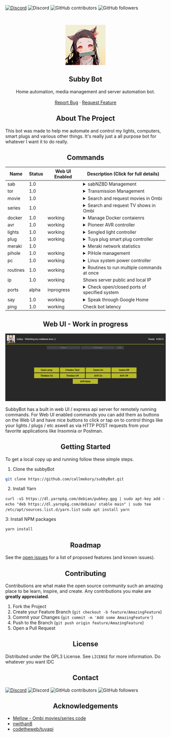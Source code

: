 [![Discord](https://img.shields.io/badge/Discord-Invite-7289DA.svg?style=for-the-badge&logo=appveyor)](https://discord.gg/xhnkTUH) ![Discord](https://img.shields.io/discord/302306803880820736?style=for-the-badge) ![GitHub contributors](https://img.shields.io/github/contributors/callmekory/subbyBot?style=for-the-badge) ![GitHub followers](https://img.shields.io/github/followers/callmekory?style=for-the-badge)

<!-- PROJECT LOGO -->
<br />
<p align="center">
  <a href="https://github.com/callmekory/subbyBot">
    <img src="data/images/logo.png" alt="Logo" width="126" height="126">
  </a>

**<h2 align="center">Subby Bot</h2>**

  <p align="center">
    Home automation, media management and server automation bot.
    <br />
    <br />
    <a href="https://github.com/callmekory/subbyBot/issues">Report Bug</a>
    ·
    <a href="https://github.com/callmekory/subbyBot/issues">Request Feature</a>
  </p>
</p>

<!-- ABOUT THE PROJECT -->

<h2 align="center"><b>About The Project</b></h2>

This bot was made to help me automate and control my lights, computers, smart plugs and various other things. It's really just a all purpose bot for whatever I want it to do really.

<!-- COMMANDS -->

<h2 align="center"><b>Commands</b></h2>

| Name     | Status | Web UI Enabled | Description (Click for full details)                                                                                                                                                                                                                                                                                                                              |
| -------- | ------ | -------------- | ----------------------------------------------------------------------------------------------------------------------------------------------------------------------------------------------------------------------------------------------------------------------------------------------------------------------------------------------------------------- |
| sab      | 1.0    |                | <details><summary>sabNZBD Management</summary><p>Commands:<p><ul><li><b>list</b> - List all downloads in queue</li><li><b>add</b> - Add NZB's via link</li></ul></details>                                                                                                                                                                                        |
| tor      | 1.0    |                | <details><summary>Transmission Management</summary><p>Commands:<p><ul><li><b>list</b> - List all downloads in queue</li><li><b>add</b> - Add Torrent via link</li></ul>                                                                                                                                                                                           |
| movie    | 1.0    |                | <details><summary>Search and request movies in Ombi</summary><p>Commands:<p><ul><li><b>MOVIE NAME</b> - Search for movie to add</li></ul></details>                                                                                                                                                                                                               |
| series   | 1.0    |                | <details><summary>Search and request TV shows in Ombi</summary><p>Commands:<p><ul><li><b>SERIES NAME</b> - Search for show to add</li></ul></details>                                                                                                                                                                                                             |
| docker   | 1.0    | working        | <details><summary>Manage Docker contaienrs</summary><p>Commands:<p><ul><li><b>list running/paused/exited/etc</b> - List containers</li><li><b>stop/start/restart/etc CONTAINER</b> - Manage container states</li></ul></details>                                                                                                                                  |
| avr      | 1.0    | working        | <details><summary>Pioneer AVR controller</summary><p>Commands:<p><ul><li><b>on/off</b> - Power on/off</li><li><b>vol</b> - Show current volume</li><li><b>vol 0-100</b> - Set AVR volume</li></ul></details>                                                                                                                                                      |
| lights   | 1.0    | working        | <details><summary>Sengled light controller</summary><p>Commands:<p><ul><li><b>list</b> - List all lights</li><li><b>LIGHTNAME</b> - Toggle light on/off</li><li><b>LIGHTNAME 85</b> - Set light brightness</li></ul></details>                                                                                                                                    |
| plug     | 1.0    | working        | <details><summary>Tuya plug smart plug controller</summary><p>Commands:<p><ul><li><b>list</b> - List all plugs in your config file</li><li><b>PLUGNAME</b> - Toggle plug on/off</li><li><b>PLUGNAME on/off</b> - Set state of plug</li></ul><p>Learn how to setup your devices here(https://github.com/codetheweb/tuyapi/blob/master/docs/SETUP.md)</p></details> |
| meraki   | 1.0    |                | <details><summary>Meraki network statistics</summary><p>Commands:<p><ul><li><b>list</b> - List all devices on network</li></ul></details>                                                                                                                                                                                                                         |
| pihole   | 1.0    | working        | <details><summary>PiHole management</summary><p>Commands:<p><ul><li><b>stats</b> - List usage statistics</li><li><b>on/off</b> - Enable/disable DNS filtering</li></ul></details>                                                                                                                                                                                 |
| pc       | 1.0    | working        | <details><summary>Linux system power controller</summary><p>Commands:<p><ul><li><b>on/off/restart</b> - State to set system</li></ul><p>Requires addon in data/addons/powerserver to be running on system you want to control.</p></details>                                                                                                                      |
| routines | 1.0    | working        | <details><summary>Routines to run multiple commands at once</summary><p>Commands:<p><ul><li><b>ROUTINE NAME</b> - name of routine you configure.</li></ul></details>                                                                                                                                                                                              |
| ip       | 1.0    | working        | Shows server public and local IP                                                                                                                                                                                                                                                                                                                                  |
| ports    | alpha  | inprogress     | <details><summary>Check open/closed ports of specified system</summary><p>Commands:<p><ul><li><b>PORT NUMER</b> - Port number to check</li></ul></details>                                                                                                                                                                                                        |
| say      | 1.0    | working        | <details><summary>Speak through Google Home</summary><p>Commands:<p><ul><li><b>say</b> - Text to be spoken</li></ul></details>                                                                                                                                                                                                                                    |
| ping     | 1.0    | working        | Check bot latency                                                                                                                                                                                                                                                                                                                                                 |

<!-- Web UI -->

<h2 align="center"><b>Web UI - Work in progress</b></h2>

![alt text](/data/images/webui.png 'Logo Title Text 1')

<!-- GETTING STARTED -->

SubbyBot has a built in web UI / express api server for remotely running commands. For Web UI enabled commands you can add them as buttons on the Web UI and have nice buttons to click or tap on to control things like your lights / plugs / etc aswell as via HTTP POST requests from your favorite applications like Insomnia or Postman.

<h2 align="center"><b>Getting Started</b></h2>

To get a local copy up and running follow these simple steps.

1. Clone the subbyBot

```sh
git clone https://github.com/callmekory/subbyBot.git
```

2. Install Yarn

```curl -sS https://dl.yarnpkg.com/debian/pubkey.gpg | sudo apt-key add -```
```echo "deb https://dl.yarnpkg.com/debian/ stable main" | sudo tee /etc/apt/sources.list.d/yarn.list```
```sudo apt install yarn```

3: Install NPM packages 
```sh
yarn install
```

<h2 align="center"><b>Roadmap</b></h2>

See the [open issues](https://github.com/callmekory/subbyBot/issues) for a
list of proposed features (and known issues).

<!-- CONTRIBUTING -->

<h2 align="center"><b>Contributing</b></h2>

Contributions are what make the open source community such an amazing place to
be learn, inspire, and create. Any contributions you make are **greatly
appreciated**.

1. Fork the Project
2. Create your Feature Branch (`git checkout -b feature/AmazingFeature`)
3. Commit your Changes (`git commit -m 'Add some AmazingFeature'`)
4. Push to the Branch (`git push origin feature/AmazingFeature`)
5. Open a Pull Request

<!-- LICENSE -->

<h2 align="center"><b>License</b></h2>

Distributed under the GPL3 License. See `LICENSE` for more information. Do whatever you want IDC

<!-- CONTACT -->

<h2 align="center"><b>Contact</b></h2>

[![Discord](https://img.shields.io/badge/Discord-Invite-7289DA.svg?style=for-the-badge&logo=appveyor)](https://discord.gg/xhnkTUH) ![Discord](https://img.shields.io/discord/302306803880820736?style=for-the-badge) ![GitHub contributors](https://img.shields.io/github/contributors/callmekory/subbyBot?style=for-the-badge) ![GitHub followers](https://img.shields.io/github/followers/callmekory?style=for-the-badge)

<!-- ACKNOWLEDGEMENTS -->

<h2 align="center"><b>Acknowledgements</b></h2>

- [Mellow - Ombi movies/series code](https://github.com/v0idp/Mellow)
- [nwithan8](https://github.com/nwithan8)
- [codetheweb/tuyapi](https://github.com/codetheweb/tuyapi)

<!-- MARKDOWN LINKS & IMAGES -->
